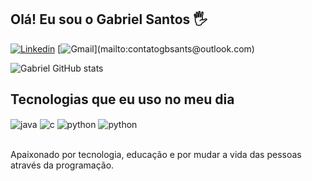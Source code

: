 ## Olá! Eu sou o Gabriel Santos 🖐️

[![Linkedin](https://img.shields.io/badge/LinkedIn-0077B5?style=for-the-badge&logo=linkedin&logoColor=white)](https://www.linkedin.com/in/gabrielsants/)
[![Gmail](https://img.shields.io/badge/-Gmail-%23333?style=for-the-badge&logo=gmail&logoColor=white")](mailto:contatogbsants@outlook.com)



![Gabriel GitHub stats](https://github-readme-stats.vercel.app/api?username=gbsantstech&show_icons=true&theme=transparent&count_private=true)

## Tecnologias que eu uso no meu dia

<div style="display: inline_block">
  <img align="center" alt="java" src="https://img.shields.io/badge/Java-ED8B00?style=for-the-badge&logo=java&logoColor=white" />
  <img align="center" alt="c" src="https://img.shields.io/badge/C-00599C?style=for-the-badge&logo=c&logoColor=white" />
  <img align="center" alt="python" src="https://img.shields.io/badge/Python-3776AB?style=for-the-badge&logo=python&logoColor=white" />
  <img align="center" alt="python" src="https://img.shields.io/badge/Spring-6DB33F?style=for-the-badge&logo=spring&logoColor=white" />
  
</div><br/>

Apaixonado por tecnologia, educação e por mudar a vida das pessoas através da programação.


